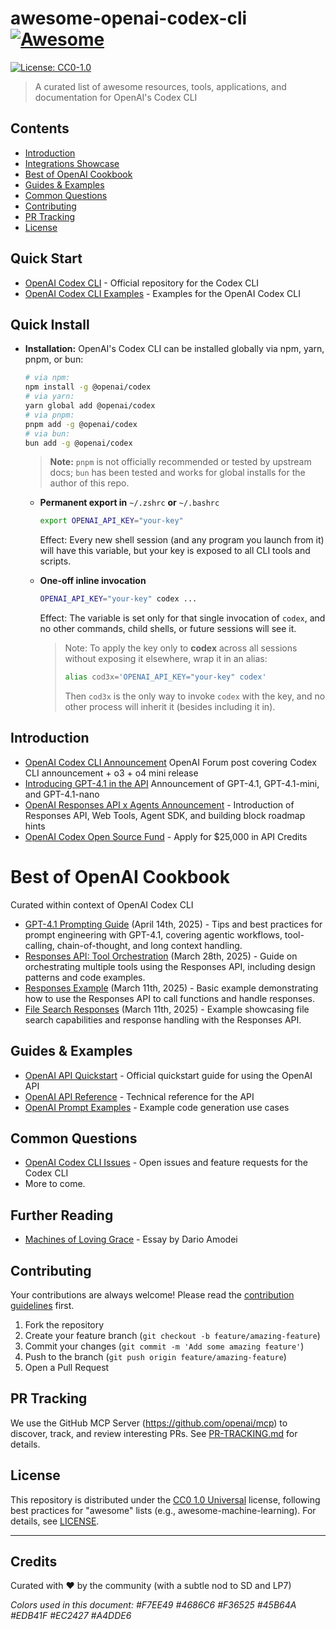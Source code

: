# awesome-openai-codex-cli [![Awesome](https://awesome.re/badge.svg)](https://awesome.re)
[![License: CC0-1.0](https://img.shields.io/badge/License-CC0_1.0-lightgrey.svg)](http://creativecommons.org/publicdomain/zero/1.0/)

> A curated list of awesome resources, tools, applications, and documentation for OpenAI's Codex CLI

## Contents

- [Introduction](#introduction)
- [Integrations Showcase](#integrations-showcase)
- [Best of OpenAI Cookbook](#best-of-openai-cookbook)
- [Guides & Examples](#guides-examples)
- [Common Questions](#common-questions)
- [Contributing](#contributing)
- [PR Tracking](#pr-tracking)
- [License](#license)

## Quick Start

- [OpenAI Codex CLI](https://github.com/openai/codex) - Official repository for the Codex CLI
- [OpenAI Codex CLI Examples](https://github.com/openai/codex/tree/main/codex-cli/examples) - Examples for the OpenAI Codex CLI

## Quick Install

- **Installation:** OpenAI's Codex CLI can be installed globally via npm, yarn, pnpm, or bun:
  ```bash
  # via npm:
  npm install -g @openai/codex
  # via yarn:
  yarn global add @openai/codex
  # via pnpm:
  pnpm add -g @openai/codex
  # via bun:
  bun add -g @openai/codex
  ```

  > **Note:** `pnpm` is not officially recommended or tested by upstream docs; `bun` has been tested and works for global installs for the author of this repo.

  - **Permanent export in** `~/.zshrc` **or** `~/.bashrc`
    ```bash
    export OPENAI_API_KEY="your-key"
    ```
    Effect: Every new shell session (and any program you launch from it) will have this variable, but your key is exposed to all CLI tools and scripts.

  - **One-off inline invocation**
    ```bash
    OPENAI_API_KEY="your-key" codex ...
    ```
    Effect: The variable is set only for that single invocation of `codex`, and no other commands, child shells, or future sessions will see it.

    > Note: To apply the key only to **codex** across all sessions without exposing it elsewhere, wrap it in an alias:
    > ```bash
    > alias cod3x='OPENAI_API_KEY="your-key" codex'
    > ```
    > Then `cod3x` is the only way to invoke `codex` with the key, and no other process will inherit it (besides including it in).

## Introduction

- [OpenAI Codex CLI Announcement](https://community.openai.com/t/this-weeks-launches-o3-o4-mini-gpt-4-1-and-codex-cli/1230312)  OpenAI Forum post covering Codex CLI announcement + o3 + o4 mini release
- [Introducing GPT-4.1 in the API](https://openai.com/index/gpt-4-1/) Announcement of GPT-4.1, GPT-4.1-mini, and GPT-4.1-nano
- [OpenAI Responses API x Agents Announcement](https://openai.com/index/new-tools-for-building-agents/) - Introduction of Responses API, Web Tools, Agent SDK, and building block roadmap hints
- [OpenAI Codex Open Source Fund](https://openai.com/form/codex-open-source-fund/) - Apply for $25,000 in API Credits

# Best of OpenAI Cookbook
Curated within context of OpenAI Codex CLI

- [GPT-4.1 Prompting Guide](https://cookbook.openai.com/examples/gpt4-1_prompting_guide) (April 14th, 2025) - Tips and best practices for prompt engineering with GPT-4.1, covering agentic workflows, tool-calling, chain-of-thought, and long context handling.
- [Responses API: Tool Orchestration](https://cookbook.openai.com/examples/responses_api/responses_api_tool_orchestration) (March 28th, 2025) - Guide on orchestrating multiple tools using the Responses API, including design patterns and code examples.
- [Responses Example](https://cookbook.openai.com/examples/responses_api/responses_example) (March 11th, 2025) - Basic example demonstrating how to use the Responses API to call functions and handle responses.
- [File Search Responses](https://cookbook.openai.com/examples/file_search_responses) (March 11th, 2025) - Example showcasing file search capabilities and response handling with the Responses API.

## Guides & Examples

- [OpenAI API Quickstart](https://platform.openai.com/docs/guides/code) - Official quickstart guide for using the OpenAI API
- [OpenAI API Reference](https://platform.openai.com/docs/api-reference/) - Technical reference for the API
- [OpenAI Prompt Examples](https://platform.openai.com/examples) - Example code generation use cases

## Common Questions

- [OpenAI Codex CLI Issues](https://github.com/openai/codex/issues) - Open issues and feature requests for the Codex CLI
- More to come.

## Further Reading

- [Machines of Loving Grace](https://www.darioamodei.com/essay/machines-of-loving-grace) - Essay by Dario Amodei

## Contributing

Your contributions are always welcome! Please read the [contribution guidelines](CONTRIBUTING.md) first.

1. Fork the repository
2. Create your feature branch (`git checkout -b feature/amazing-feature`)
3. Commit your changes (`git commit -m 'Add some amazing feature'`)
4. Push to the branch (`git push origin feature/amazing-feature`)
5. Open a Pull Request

## PR Tracking

We use the GitHub MCP Server (https://github.com/openai/mcp) to discover, track, and review interesting PRs. See [PR-TRACKING.md](PR-TRACKING.md) for details.

## License

This repository is distributed under the [CC0 1.0 Universal](LICENSE) license, following best practices for "awesome" lists (e.g., awesome-machine-learning). For details, see [LICENSE](LICENSE).

---

## Credits

Curated with ❤️ by the community (with a subtle nod to SD and LP7)

*Colors used in this document: #F7EE49 #4686C6 #F36525 #45B64A #EDB41F #EC2427 #A4DDE6*
